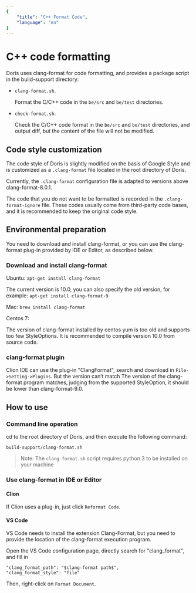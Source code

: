 ```yaml
---
{
    "title": "C++ Format Code",
    "language": "en"
}
---
```


<!-- 
Licensed to the Apache Software Foundation (ASF) under one
or more contributor license agreements.  See the NOTICE file
distributed with this work for additional information
regarding copyright ownership.  The ASF licenses this file
to you under the Apache License, Version 2.0 (the
"License"); you may not use this file except in compliance
with the License.  You may obtain a copy of the License at

  http://www.apache.org/licenses/LICENSE-2.0

Unless required by applicable law or agreed to in writing,
software distributed under the License is distributed on an
"AS IS" BASIS, WITHOUT WARRANTIES OR CONDITIONS OF ANY
KIND, either express or implied.  See the License for the
specific language governing permissions and limitations
under the License.
-->

# C++ code formatting

Doris uses clang-format for code formatting, and provides a package script in the build-support directory:

* `clang-format.sh`.

    Format the C/C++ code in the `be/src` and `be/test` directories.

* `check-format.sh`.

    Check the C/C++ code format in the `be/src` and `be/test` directories, and output diff, but the content of the file will not be modified.

## Code style customization

The code style of Doris is slightly modified on the basis of Google Style and is customized as a `.clang-format` file located in the root directory of Doris.

Currently, the `.clang-format` configuration file is adapted to versions above clang-format-8.0.1.

The code that you do not want to be formatted is recorded in the `.clang-format-ignore` file. These codes usually come from third-party code bases, and it is recommended to keep the original code style.

## Environmental preparation

You need to download and install clang-format, or you can use the clang-format plug-in provided by IDE or Editor, as described below.

### Download and install clang-format

Ubuntu: `apt-get install clang-format`

The current version is 10.0, you can also specify the old version, for example: `apt-get install clang-format-9`

Mac: `brew install clang-format`

Centos 7:

The version of clang-format installed by centos yum is too old and supports too few StyleOptions. It is recommended to compile version 10.0 from source code.

### clang-format plugin

Clion IDE can use the plug-in "ClangFormat", search and download in `File->Setting->Plugins`. But the version can’t match
The version of the clang-format program matches, judging from the supported StyleOption, it should be lower than clang-format-9.0.

## How to use

### Command line operation

cd to the root directory of Doris, and then execute the following command:

`build-support/clang-format.sh`

> Note: The `clang-format.sh` script requires python 3 to be installed on your machine

### Use clang-format in IDE or Editor

#### Clion

If Clion uses a plug-in, just click `Reformat Code`.

#### VS Code

VS Code needs to install the extension Clang-Format, but you need to provide the location of the clang-format execution program.

Open the VS Code configuration page, directly search for "clang_format", and fill in

```
"clang_format_path": "$clang-format path$",
"clang_format_style": "file"
```

Then, right-click on `Format Document`.

